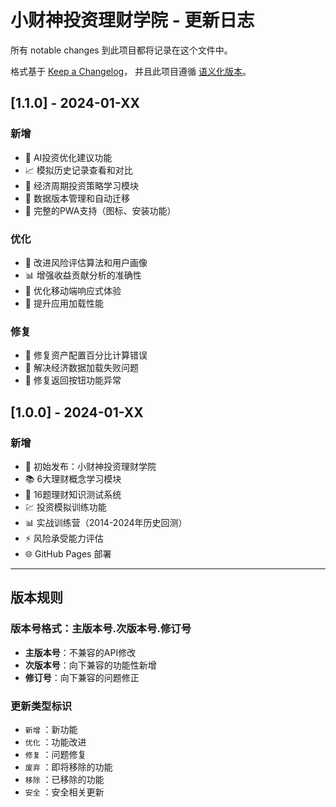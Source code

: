 # 小财神投资理财学院 - 更新日志

所有 notable changes 到此项目都将记录在这个文件中。

格式基于 [Keep a Changelog](https://keepachangelog.com/zh-CN/1.0.0/)，
并且此项目遵循 [语义化版本](https://semver.org/lang/zh-CN/)。

## [1.1.0] - 2024-01-XX

### 新增
- 🤖 AI投资优化建议功能
- 📈 模拟历史记录查看和对比
- 🔄 经济周期投资策略学习模块
- 💾 数据版本管理和自动迁移
- 📱 完整的PWA支持（图标、安装功能）

### 优化
- 🎯 改进风险评估算法和用户画像
- 📊 增强收益贡献分析的准确性  
- 📱 优化移动端响应式体验
- 🚀 提升应用加载性能

### 修复
- 🐛 修复资产配置百分比计算错误
- 🐛 解决经济数据加载失败问题
- 🐛 修复返回按钮功能异常

## [1.0.0] - 2024-01-XX

### 新增
- 🎯 初始发布：小财神投资理财学院
- 📚 6大理财概念学习模块
- 🧠 16题理财知识测试系统
- 💹 投资模拟训练功能
- 📊 实战训练营（2014-2024年历史回测）
- ⚡ 风险承受能力评估
- 🌐 GitHub Pages 部署

---

## 版本规则

### 版本号格式：主版本号.次版本号.修订号

- **主版本号**：不兼容的API修改
- **次版本号**：向下兼容的功能性新增  
- **修订号**：向下兼容的问题修正

### 更新类型标识

- `新增` ：新功能
- `优化` ：功能改进
- `修复` ：问题修复
- `废弃` ：即将移除的功能
- `移除` ：已移除的功能
- `安全` ：安全相关更新
